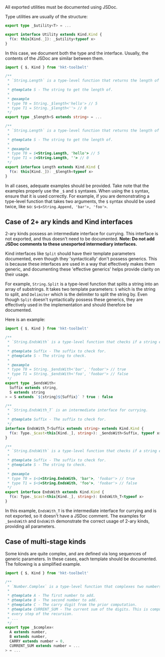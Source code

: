 All exported utilities must be documented using JSDoc.

Type utilities are usually of the structure:

```ts
export type _$utility<T> = ...

export interface Utility extends Kind.Kind {
  f(x: this[Kind._]): _$utility<typeof x>
}
```

In this case, we document both the type and the interface. Usually, the contents of the JSDoc are similar between them.

```ts
import { $, Kind } from 'hkt-toolbelt'

/**
 * `String.Length` is a type-level function that returns the length of a string.
 * 
 * @template S - The string to get the length of.
 * 
 * @example
 * type T0 = String._$length<'hello'> // 5
 * type T1 = String._$length<''> // 0
 */
export type _$length<S extends string> = ...

/**
 * `String.Length` is a type-level function that returns the length of a string.
 * 
 * @template S - The string to get the length of.
 * 
 * @example
 * type T0 = $<String.Length, 'hello'> // 5
 * type T1 = $<String.Length, ''> // 0
 */
export interface Length extends Kind.Kind {
  f(x: this[Kind._]): _$length<typeof x>
}
```

In all cases, adequate examples should be provided. Take note that the examples properly use the `_$` and `$` syntaxes. When using the `$` syntax, ensure that it is used correctly. For example, if you are demonstrating a type-level function that takes two arguments, the `$` syntax should be used twice, like so: `$<$<String.Append, 'bar'>, 'foo'>`.

## Case of 2+ ary kinds and Kind interfaces

2-ary kinds possess an intermediate interface for currying. This interface is not exported, and thus doesn't need to be documented. **Note: Do not add JSDoc comments to these unexported intermediary interfaces.**

Kind interfaces like `Split` should have their template parameters documented, even though they 'syntactically' don't possess generics. This is because these interfaces are used in a way that effectively makes them generic, and documenting these 'effective generics' helps provide clarity on their usage.

For example, `String.Split` is a type-level function that splits a string into an array of substrings. It takes two template parameters: `S` which is the string to split, and `Delimiter` which is the delimiter to split the string by. Even though `Split` doesn't syntactically possess these generics, they are effectively used in the implementation and should therefore be documented.

Here is an example:

```ts
import { $, Kind } from 'hkt-toolbelt'

/**
 * `String.EndsWith` is a type-level function that checks if a string ends with a given suffix.
 * 
 * @template Suffix - The suffix to check for.
 * @template S - The string to check.
 * 
 * @example
 * type T0 = String._$endsWith<'bar', 'foobar'> // true
 * type T1 = String._$endsWith<'foo', 'foobar'> // false
 */
export type _$endsWith<
  Suffix extends string,
  S extends string
> = S extends `${string}${Suffix}` ? true : false

/**
 * `String.EndsWith_T` is an intermediate interface for currying.
 * 
 * @template Suffix - The suffix to check for.
 */
interface EndsWith_T<Suffix extends string> extends Kind.Kind {
  f(x: Type._$cast<this[Kind._], string>): _$endsWith<Suffix, typeof x>
}

/**
 * `String.EndsWith` is a type-level function that checks if a string ends with a given suffix.
 * 
 * @template Suffix - The suffix to check for.
 * @template S - The string to check.
 * 
 * @example
 * type T0 = $<$<String.EndsWith, 'bar'>, 'foobar'> // true
 * type T1 = $<$<String.EndsWith, 'foo'>, 'foobar'> // false
 */
export interface EndsWith extends Kind.Kind {
  f(x: Type._$cast<this[Kind._], string>): EndsWith_T<typeof x>
}
```

In this example, `EndsWith_T` is the intermediate interface for currying and is not exported, so it doesn't have a JSDoc comment. The examples for `_$endsWith` and `EndsWith` demonstrate the correct usage of 2-ary kinds, providing all parameters.

## Case of multi-stage kinds

Some kinds are quite complex, and are defined via long sequences of generic parameters. In these cases, each template should be documented. The following is a simplified example.

```ts
import { $, Kind } from 'hkt-toolbelt'

/**
 * `Number.Complex` is a type-level function that complexes two numbers.
 * 
 * @template A - The first number to add.
 * @template B - The second number to add.
 * @template C - The carry digit from the prior computation.
 * @template CURRENT_SUM - The current sum of the digits. This is computed on
 * every step of the recursion.
 * ...
 */
export type _$complex<
  A extends number,
  B extends number,
  CARRY extends number = 0,
  CURRENT_SUM extends number = ...
> = ...
```
